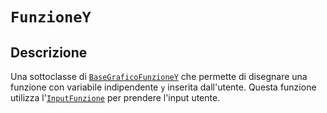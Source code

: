 # `FunzioneY`

## Descrizione

Una sottoclasse di [`BaseGraficoFunzioneY`](BaseGraficoFunzioneY.md) che permette di disegnare una funzione
con variabile indipendente `y` inserita dall'utente. Questa funzione utilizza
l'[`InputFunzione`](InputFunzione.md) per prendere l'input utente.
